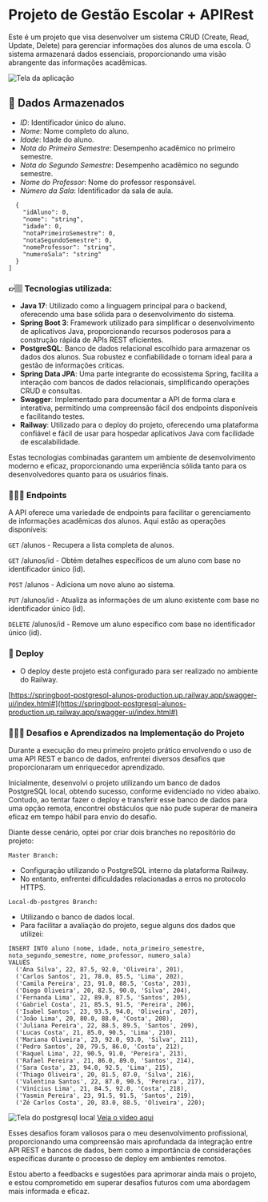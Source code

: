 # Projeto de Gestão Escolar + APIRest

Este é um projeto que visa desenvolver um sistema CRUD (Create, Read, Update, Delete) para gerenciar informações dos alunos de uma escola. O sistema armazenará dados essenciais, proporcionando uma visão abrangente das informações acadêmicas.


![Tela da aplicação](https://github.com/barbaradamasdev/springboot-postgresql-alunos/blob/master/image.png?raw=true)

## 🚀 Dados Armazenados
- *ID*: Identificador único do aluno.
- *Nome*: Nome completo do aluno.
- *Idade*: Idade do aluno.
- *Nota do Primeiro Semestre*: Desempenho acadêmico no primeiro semestre.
- *Nota do Segundo Semestre*: Desempenho acadêmico no segundo semestre.
- *Nome do Professor*: Nome do professor responsável.
- *Número da Sala*: Identificador da sala de aula.

```[
  {
    "idAluno": 0,
    "nome": "string",
    "idade": 0,
    "notaPrimeiroSemestre": 0,
    "notaSegundoSemestre": 0,
    "nomeProfessor": "string",
    "numeroSala": "string"
  }
]
```

### 👉🏼 Tecnologias utilizada:

- **Java 17**: Utilizado como a linguagem principal para o backend, oferecendo uma base sólida para o desenvolvimento do sistema.
- **Spring Boot 3**: Framework utilizado para simplificar o desenvolvimento de aplicativos Java, proporcionando recursos poderosos para a construção rápida de APIs REST eficientes.
- **PostgreSQL**: Banco de dados relacional escolhido para armazenar os dados dos alunos. Sua robustez e confiabilidade o tornam ideal para a gestão de informações críticas.
- **Spring Data JPA**: Uma parte integrante do ecossistema Spring, facilita a interação com bancos de dados relacionais, simplificando operações CRUD e consultas.
- **Swagger**: Implementado para documentar a API de forma clara e interativa, permitindo uma compreensão fácil dos endpoints disponíveis e facilitando testes.
- **Railway**: Utilizado para o deploy do projeto, oferecendo uma plataforma confiável e fácil de usar para hospedar aplicativos Java com facilidade de escalabilidade.

Estas tecnologias combinadas garantem um ambiente de desenvolvimento moderno e eficaz, proporcionando uma experiência sólida tanto para os desenvolvedores quanto para os usuários finais.

### 👩🏻‍💻 Endpoints
A API oferece uma variedade de endpoints para facilitar o gerenciamento de informações acadêmicas dos alunos. Aqui estão as operações disponíveis:

`GET` /alunos - Recupera a lista completa de alunos.

`GET` /alunos/id - Obtém detalhes específicos de um aluno com base no identificador único (id).

`POST` /alunos - Adiciona um novo aluno ao sistema.

`PUT` /alunos/id - Atualiza as informações de um aluno existente com base no identificador único (id).

`DELETE` /alunos/id - Remove um aluno específico com base no identificador único (id).

### 🚀 Deploy
- O deploy deste projeto está configurado para ser realizado no ambiente do Railway.

[https://springboot-postgresql-alunos-production.up.railway.app/swagger-ui/index.html#](https://springboot-postgresql-alunos-production.up.railway.app/swagger-ui/index.html#)


### 🚀🚀🚀 Desafios e Aprendizados na Implementação do Projeto
Durante a execução do meu primeiro projeto prático envolvendo o uso de uma API REST e banco de dados, enfrentei diversos desafios que proporcionaram um enriquecedor aprendizado.

Inicialmente, desenvolvi o projeto utilizando um banco de dados PostgreSQL local, obtendo sucesso, conforme evidenciado no video abaixo. Contudo, ao tentar fazer o deploy e transferir esse banco de dados para uma opção remota, encontrei obstáculos que não pude superar de maneira eficaz em tempo hábil para envio do desafio.

Diante desse cenário, optei por criar dois branches no repositório do projeto:

`Master Branch:`
- Configuração utilizando o PostgreSQL interno da plataforma Railway.
- No entanto, enfrentei dificuldades relacionadas a erros no protocolo HTTPS.

`Local-db-postgres Branch:`
- Utilizando o banco de dados local.
- Para facilitar a avaliação do projeto, segue alguns dos dados que utilizei:

```
INSERT INTO aluno (nome, idade, nota_primeiro_semestre, nota_segundo_semestre, nome_professor, numero_sala)
VALUES
  ('Ana Silva', 22, 87.5, 92.0, 'Oliveira', 201),
  ('Carlos Santos', 21, 78.0, 85.5, 'Lima', 202),
  ('Camila Pereira', 23, 91.0, 88.5, 'Costa', 203),
  ('Diego Oliveira', 20, 82.5, 90.0, 'Silva', 204),
  ('Fernanda Lima', 22, 89.0, 87.5, 'Santos', 205),
  ('Gabriel Costa', 21, 85.5, 91.5, 'Pereira', 206),
  ('Isabel Santos', 23, 93.5, 94.0, 'Oliveira', 207),
  ('João Lima', 20, 80.0, 88.0, 'Costa', 208),
  ('Juliana Pereira', 22, 88.5, 89.5, 'Santos', 209),
  ('Lucas Costa', 21, 85.0, 90.5, 'Lima', 210),
  ('Mariana Oliveira', 23, 92.0, 93.0, 'Silva', 211),
  ('Pedro Santos', 20, 79.5, 86.0, 'Costa', 212),
  ('Raquel Lima', 22, 90.5, 91.0, 'Pereira', 213),
  ('Rafael Pereira', 21, 86.0, 89.0, 'Santos', 214),
  ('Sara Costa', 23, 94.0, 92.5, 'Lima', 215),
  ('Thiago Oliveira', 20, 81.5, 87.0, 'Silva', 216),
  ('Valentina Santos', 22, 87.0, 90.5, 'Pereira', 217),
  ('Vinícius Lima', 21, 84.5, 92.0, 'Costa', 218),
  ('Yasmin Pereira', 23, 91.5, 91.5, 'Santos', 219),
  ('Zé Carlos Costa', 20, 83.0, 88.5, 'Oliveira', 220);
```

![Tela do postgresql local](https://github.com/barbaradamasdev/springboot-postgresql-alunos/blob/local-db-postgres/db%20local.png?raw=true)
[Veja o video aqui](https://youtu.be/TYPDnAic9sI)


Esses desafios foram valiosos para o meu desenvolvimento profissional, proporcionando uma compreensão mais aprofundada da integração entre API REST e bancos de dados, bem como a importância de considerações específicas durante o processo de deploy em ambientes remotos.

Estou aberto a feedbacks e sugestões para aprimorar ainda mais o projeto, e estou comprometido em superar desafios futuros com uma abordagem mais informada e eficaz.
